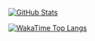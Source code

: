 [![GitHub Stats](https://github-readme-stats.vercel.app/api?username=subreme&show_icons=true&count_private=true&theme=github_dark&border_color=30363d)](https://github.com/subreme)

[![WakaTime Top Langs](https://github-readme-stats.vercel.app/api/wakatime?custom_title=Languages%20Used%20This%20Week&username=subreme&layout=compact&langs_count=8&range=last_7_days&theme=github_dark&card_width=445&border_color=30363d)](https://wakatime.com/@subreme)
